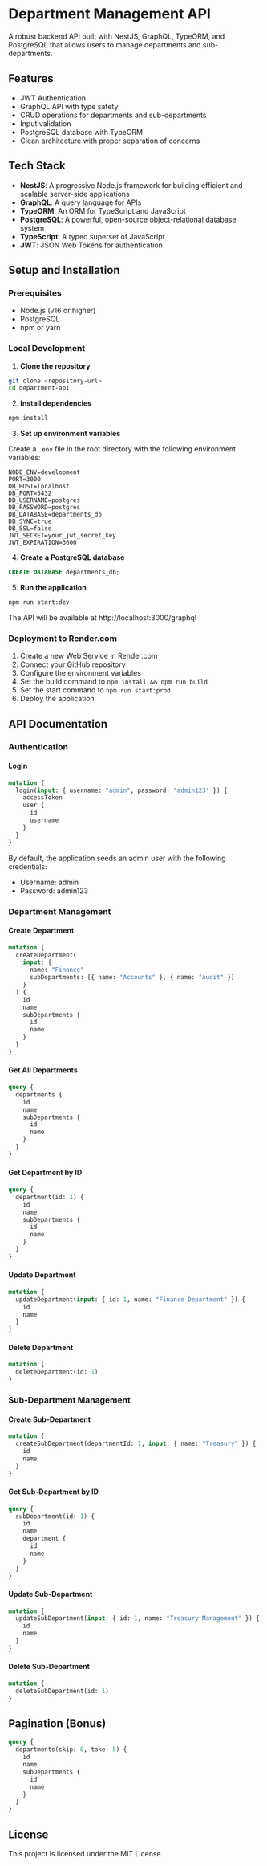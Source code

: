 # Department Management API

A robust backend API built with NestJS, GraphQL, TypeORM, and PostgreSQL that allows users to manage departments and sub-departments.

## Features

- JWT Authentication
- GraphQL API with type safety
- CRUD operations for departments and sub-departments
- Input validation
- PostgreSQL database with TypeORM
- Clean architecture with proper separation of concerns

## Tech Stack

- **NestJS**: A progressive Node.js framework for building efficient and scalable server-side applications
- **GraphQL**: A query language for APIs
- **TypeORM**: An ORM for TypeScript and JavaScript
- **PostgreSQL**: A powerful, open-source object-relational database system
- **TypeScript**: A typed superset of JavaScript
- **JWT**: JSON Web Tokens for authentication

## Setup and Installation

### Prerequisites

- Node.js (v16 or higher)
- PostgreSQL
- npm or yarn

### Local Development

1. **Clone the repository**

```bash
git clone <repository-url>
cd department-api
```

2. **Install dependencies**

```bash
npm install
```

3. **Set up environment variables**

Create a `.env` file in the root directory with the following environment variables:

```
NODE_ENV=development
PORT=3000
DB_HOST=localhost
DB_PORT=5432
DB_USERNAME=postgres
DB_PASSWORD=postgres
DB_DATABASE=departments_db
DB_SYNC=true
DB_SSL=false
JWT_SECRET=your_jwt_secret_key
JWT_EXPIRATION=3600
```

4. **Create a PostgreSQL database**

```sql
CREATE DATABASE departments_db;
```

5. **Run the application**

```bash
npm run start:dev
```

The API will be available at http://localhost:3000/graphql

### Deployment to Render.com

1. Create a new Web Service in Render.com
2. Connect your GitHub repository
3. Configure the environment variables
4. Set the build command to `npm install && npm run build`
5. Set the start command to `npm run start:prod`
6. Deploy the application

## API Documentation

### Authentication

#### Login

```graphql
mutation {
  login(input: { username: "admin", password: "admin123" }) {
    accessToken
    user {
      id
      username
    }
  }
}
```

By default, the application seeds an admin user with the following credentials:

- Username: admin
- Password: admin123

### Department Management

#### Create Department

```graphql
mutation {
  createDepartment(
    input: {
      name: "Finance"
      subDepartments: [{ name: "Accounts" }, { name: "Audit" }]
    }
  ) {
    id
    name
    subDepartments {
      id
      name
    }
  }
}
```

#### Get All Departments

```graphql
query {
  departments {
    id
    name
    subDepartments {
      id
      name
    }
  }
}
```

#### Get Department by ID

```graphql
query {
  department(id: 1) {
    id
    name
    subDepartments {
      id
      name
    }
  }
}
```

#### Update Department

```graphql
mutation {
  updateDepartment(input: { id: 1, name: "Finance Department" }) {
    id
    name
  }
}
```

#### Delete Department

```graphql
mutation {
  deleteDepartment(id: 1)
}
```

### Sub-Department Management

#### Create Sub-Department

```graphql
mutation {
  createSubDepartment(departmentId: 1, input: { name: "Treasury" }) {
    id
    name
  }
}
```

#### Get Sub-Department by ID

```graphql
query {
  subDepartment(id: 1) {
    id
    name
    department {
      id
      name
    }
  }
}
```

#### Update Sub-Department

```graphql
mutation {
  updateSubDepartment(input: { id: 1, name: "Treasury Management" }) {
    id
    name
  }
}
```

#### Delete Sub-Department

```graphql
mutation {
  deleteSubDepartment(id: 1)
}
```

## Pagination (Bonus)

```graphql
query {
  departments(skip: 0, take: 5) {
    id
    name
    subDepartments {
      id
      name
    }
  }
}
```

## License

This project is licensed under the MIT License.
